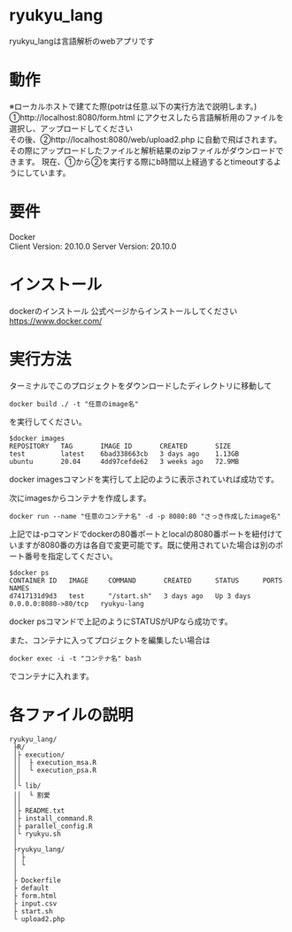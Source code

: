 # ryukyu_lang

ryukyu_langは言語解析のwebアプリです

# 動作
※ローカルホストで建てた際(potrは任意.以下の実行方法で説明します。)  
①http://localhost:8080/form.html  にアクセスしたら言語解析用のファイルを選択し、アップロードしてください  
その後、②http://localhost:8080/web/upload2.php  に自動で飛ばされます。その際にアップロードしたファイルと解析結果のzipファイルがダウンロードできます。 
現在、①から②を実行する際にb時間以上経過するとtimeoutするようにしています。


# 要件
Docker   
Client Version:           20.10.0
Server Version:           20.10.0
# インストール
dockerのインストール
公式ページからインストールしてください
https://www.docker.com/

# 実行方法
ターミナルでこのプロジェクトをダウンロードしたディレクトリに移動して
```
docker build ./ -t "任意のimage名"
```
を実行してください。

```
$docker images
REPOSITORY   TAG       IMAGE ID       CREATED       SIZE
test         latest    6bad338663cb   3 days ago    1.13GB
ubuntu       20.04     4dd97cefde62   3 weeks ago   72.9MB
```
docker imagesコマンドを実行して上記のように表示されていれば成功です。

次にimagesからコンテナを作成します。
```
docker run --name "任意のコンテナ名" -d -p 8080:80 "さっき作成したimage名"
```
上記では-pコマンドでdockerの80番ポートとlocalの8080番ポートを紐付けていますが8080番の方は各自で変更可能です。既に使用されていた場合は別のポート番号を指定してください。

```
$docker ps
CONTAINER ID   IMAGE     COMMAND       CREATED      STATUS      PORTS                  NAMES
d7417131d9d3   test      "/start.sh"   3 days ago   Up 3 days   0.0.0.0:8080->80/tcp   ryukyu-lang
```
docker psコマンドで上記のようにSTATUSがUPなら成功です。

また、コンテナに入ってプロジェクトを編集したい場合は
```
docker exec -i -t "コンテナ名" bash
```
でコンテナに入れます。

# 各ファイルの説明
```
ryukyu_lang/
 ├R/
 │├ execution/
 ││  ├ execution_msa.R
 ││  └ execution_psa.R
 ││
 │└ lib/
 ││  └ 割愛
 ││
 │├ README.txt
 │├ install_command.R
 │├ parallel_config.R
 │└ ryukyu.sh
 │ 
 ├ryukyu_lang/
 │ ├
 │ └ 
 │
 ├ Dockerfile
 ├ default
 ├ form.html
 ├ input.csv
 ├ start.sh
 └ upload2.php
 ```

